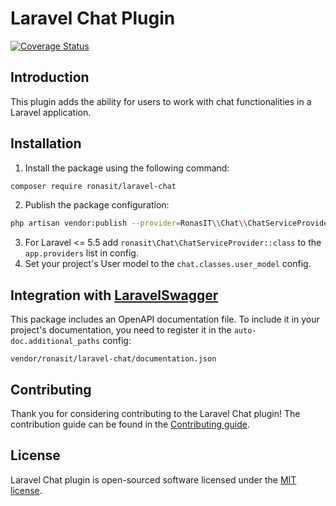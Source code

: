 # Laravel Chat Plugin

[![Coverage Status](https://coveralls.io/repos/github/RonasIT/laravel-chat/badge.svg?branch=master)](https://coveralls.io/github/RonasIT/laravel-chat?branch=master)

## Introduction

This plugin adds the ability for users to work with chat functionalities in a Laravel application.

## Installation

1. Install the package using the following command:

```sh
composer require ronasit/laravel-chat
```

2. Publish the package configuration:

``` sh
php artisan vendor:publish --provider=RonasIT\\Chat\\ChatServiceProvider
```

3. For Laravel <= 5.5 add `ronasit\Chat\ChatServiceProvider::class` to the `app.providers` list in config.
4. Set your project's User model to the `chat.classes.user_model` config.

## Integration with [LaravelSwagger](https://github.com/RonasIT/laravel-swagger)

This package includes an OpenAPI documentation file. To include it in your project's documentation, you need to register it in the `auto-doc.additional_paths` config:

`vendor/ronasit/laravel-chat/documentation.json`

## Contributing

Thank you for considering contributing to the Laravel Chat plugin! The contribution guide can be found in the [Contributing guide](CONTRIBUTING.md).

## License

Laravel Chat plugin is open-sourced software licensed under the [MIT license](LICENSE).
